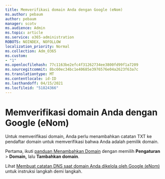 ```yaml
---
title: Memverifikasi domain Anda dengan Google (eNom)
ms.author: pebaum
author: pebaum
manager: scotv
ms.audience: Admin
ms.topic: article
ms.service: o365-administration
ROBOTS: NOINDEX, NOFOLLOW
localization_priority: Normal
ms.collection: Adm_O365
ms.custom:
- "1"
ms.openlocfilehash: 77c1163be2efc4f31262734ee3800fd99f1a7209
ms.sourcegitcommit: 8bc60ec34bc1e40685e3976576e04a2623f63a7c
ms.translationtype: MT
ms.contentlocale: id-ID
ms.lasthandoff: 04/15/2021
ms.locfileid: "51824366"
---
```

# <a name="verify-your-domain-with-google-enom"></a>Memverifikasi domain Anda dengan Google (eNom)

Untuk memverifikasi domain, Anda perlu menambahkan catatan TXT ke pendaftar domain untuk memverifikasi bahwa Anda adalah pemilik domain. 

Pertama, ikuti [panduan Menambahkan Domain](https://admin.microsoft.com/Adminportal#/Domains) dengan memilih **Pengaturan** \> **Domain,** lalu **Tambahkan domain**.
  
Lihat [Membuat catatan DNS saat domain Anda dikelola oleh Google (eNom)](https://docs.microsoft.com/microsoft-365/admin/dns/create-dns-records-for-domain-managed-by-google-enom) untuk instruksi langkah demi langkah.